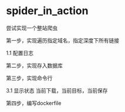 # spider_in_action
尝试实现一个整站爬虫

第一步，实现遍历指定域名，指定深度下所有链接

1.1 配置日志

第二步，实现存入数据库

第三步，实现命令行

3.1 显示状态 当前下载，当前目标，当前保存

第四步，编写dockerfile
